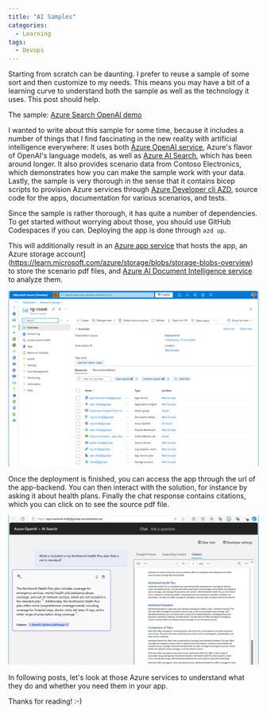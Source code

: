 ```yaml
---
title: "AI Samples"
categories:
  - Learning
tags:
  - Devops
---
```


Starting from scratch can be daunting. I prefer to reuse a sample of some sort and then customize to my needs. This means you may have a bit of a learning curve to understand both the sample as well as the technology it uses. This post should help.

The sample: [Azure Search OpenAI demo](https://github.com/Azure-Samples/azure-search-openai-demo)

I wanted to write about this sample for some time, because it includes a number of things that I find fascinating in the new reality with artificial intelligence everywhere: It uses both [Azure OpenAI service](https://learn.microsoft.com/azure/ai-services/openai/overview), Azure's flavor of OpenAI's language models, as well as [Azure AI Search](https://learn.microsoft.com/azure/search/search-what-is-azure-search), which has been around longer. It also provides scenario data from Contoso Electronics, which demonstrates how you can make the sample work with your data. Lastly, the sample is very thorough in the sense that it contains bicep scripts to provision Azure services through [Azure Developer cli AZD](../azd), source code for the apps, documentation for various scenarios, and tests. 

Since the sample is rather thorough, it has quite a number of dependencies. To get started without worrying about those, you should use GitHub Codespaces if you can. Deploying the app is done through ``` azd up ```.

This will additionally result in an [Azure app service](https://learn.microsoft.com/azure/app-service/overview) that hosts the app, an Azure storage account](https://learn.microsoft.com/azure/storage/blobs/storage-blobs-overview) to store the scenario pdf files, and [Azure AI Document Intelligence service](https://learn.microsoft.com/azure/ai-services/document-intelligence/overview) to analyze them. 

![img](../assets/images/2024-09-13-ai-samples1.png)

Once the deployment is finished, you can access the app through the url of the app-backend. You can then interact with the solution, for instance by asking it about health plans. Finally the chat response contains citations, which you can click on to see the source pdf file. 

![img](../assets/images/2024-09-13-ai-samples2.png)

In following posts, let's look at those Azure services to understand what they do and whether you need them in your app. 

Thanks for reading! :-)
